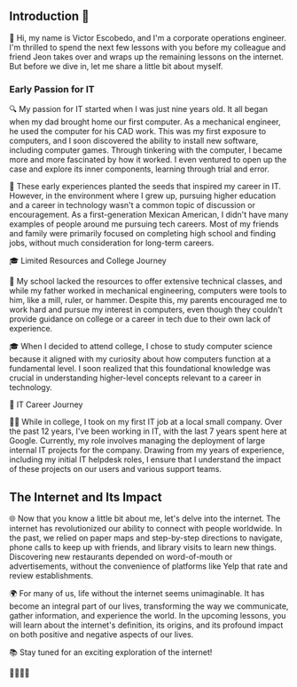## Introduction 👋

👋 Hi, my name is Victor Escobedo, and I'm a corporate operations engineer. I'm thrilled to spend the next few lessons with you before my colleague and friend Jeon takes over and wraps up the remaining lessons on the internet. But before we dive in, let me share a little bit about myself.

### Early Passion for IT

🔍 My passion for IT started when I was just nine years old. It all began when my dad brought home our first computer. As a mechanical engineer, he used the computer for his CAD work. This was my first exposure to computers, and I soon discovered the ability to install new software, including computer games. Through tinkering with the computer, I became more and more fascinated by how it worked. I even ventured to open up the case and explore its inner components, learning through trial and error.

🌱 These early experiences planted the seeds that inspired my career in IT. However, in the environment where I grew up, pursuing higher education and a career in technology wasn't a common topic of discussion or encouragement. As a first-generation Mexican American, I didn't have many examples of people around me pursuing tech careers. Most of my friends and family were primarily focused on completing high school and finding jobs, without much consideration for long-term careers.

🎓 Limited Resources and College Journey

🚧 My school lacked the resources to offer extensive technical classes, and while my father worked in mechanical engineering, computers were tools to him, like a mill, ruler, or hammer. Despite this, my parents encouraged me to work hard and pursue my interest in computers, even though they couldn't provide guidance on college or a career in tech due to their own lack of experience.

🎓 When I decided to attend college, I chose to study computer science because it aligned with my curiosity about how computers function at a fundamental level. I soon realized that this foundational knowledge was crucial in understanding higher-level concepts relevant to a career in technology.

💼 IT Career Journey

👨‍💻 While in college, I took on my first IT job at a local small company. Over the past 12 years, I've been working in IT, with the last 7 years spent here at Google. Currently, my role involves managing the deployment of large internal IT projects for the company. Drawing from my years of experience, including my initial IT helpdesk roles, I ensure that I understand the impact of these projects on our users and various support teams.

## The Internet and Its Impact

🌐 Now that you know a little bit about me, let's delve into the internet. The internet has revolutionized our ability to connect with people worldwide. In the past, we relied on paper maps and step-by-step directions to navigate, phone calls to keep up with friends, and library visits to learn new things. Discovering new restaurants depended on word-of-mouth or advertisements, without the convenience of platforms like Yelp that rate and review establishments.

🌍 For many of us, life without the internet seems unimaginable. It has become an integral part of our lives, transforming the way we communicate, gather information, and experience the world. In the upcoming lessons, you will learn about the internet's definition, its origins, and its profound impact on both positive and negative aspects of our lives.

📚 Stay tuned for an exciting exploration of the internet!

👨‍💻🌐🌟